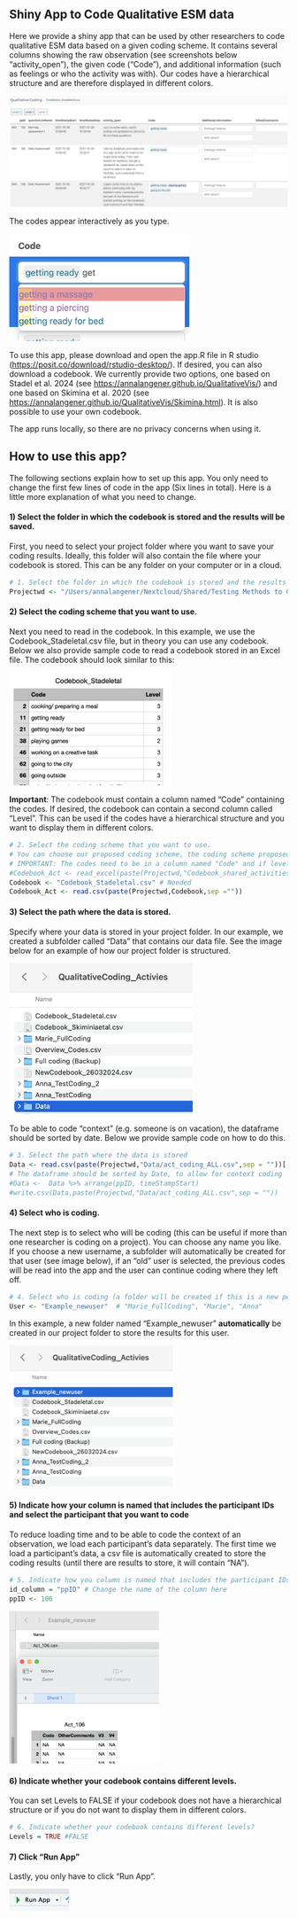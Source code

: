 ## Shiny App to Code Qualitative ESM data

Here we provide a shiny app that can be used by other researchers to
code qualitative ESM data based on a given coding scheme. It contains
several columns showing the raw observation (see screenshots below
“activity_open”), the given code (“Code”), and additional information
(such as feelings or who the activity was with). Our codes have a
hierarchical structure and are therefore displayed in different colors.

![](Images/Example_app1.jpg)

The codes appear interactively as you type.

<img src="Images/Example_app2.png" width="326" />

To use this app, please download and open the app.R file in R studio
(<https://posit.co/download/rstudio-desktop/>). If desired, you can also
download a codebook. We currently provide two options, one based on
Stadel et al. 2024 (see
<https://annalangener.github.io/QualitativeVis/>) and one based on
Skimina et al. 2020 (see
<https://annalangener.github.io/QualitativeVis/Skimina.html>). It is
also possible to use your own codebook.

The app runs locally, so there are no privacy concerns when using it.

## How to use this app?

The following sections explain how to set up this app. You only need to
change the first few lines of code in the app (Six lines in total). Here
is a little more explanation of what you need to change.

#### 1) Select the folder in which the codebook is stored and the results will be saved.

First, you need to select your project folder where you want to save
your coding results. Ideally, this folder will also contain the file
where your codebook is stored. This can be any folder on your computer
or in a cloud.

``` r
# 1. Select the folder in which the codebook is stored and the results will be saved
Projectwd <- "/Users/annalangener/Nextcloud/Shared/Testing Methods to Capture Social Context/Qualitative context/3. Coding/QualitativeCoding_Activies/"
```

#### 2) Select the coding scheme that you want to use.

Next you need to read in the codebook. In this example, we use the
Codebook_Stadeletal.csv file, but in theory you can use any codebook.
Below we also provide sample code to read a codebook stored in an Excel
file. The codebook should look similar to this:

<img src="Images/Codebook_Example.png" width="294" />

**Important**: The codebook must contain a column named “Code”
containing the codes. If desired, the codebook can contain a second
column called “Level”. This can be used if the codes have a hierarchical
structure and you want to display them in different colors.

``` r
# 2. Select the coding scheme that you want to use. 
# You can choose our proposed coding scheme, the coding scheme proposed by Skimina et al., or you own by specify the path where the codebook is stored
# IMPORTANT: The codes need to be in a column named "Code" and if levels are included, those need to be in a column called "Level"
#Codebook_Act <- read_excel(paste(Projectwd,"Codebook_shared_activities.xlsx",sep =""), sheet = 1)
Codebook <- "Codebook_Stadeletal.csv" # Needed
Codebook_Act <- read.csv(paste(Projectwd,Codebook,sep ="")) 
```

#### 3) Select the path where the data is stored.

Specify where your data is stored in your project folder. In our
example, we created a subfolder called “Data” that contains our data
file. See the image below for an example of how our project folder is
structured.

<img src="Images/Example_app3.png" width="332" />

To be able to code “context” (e.g. someone is on vacation), the
dataframe should be sorted by date. Below we provide sample code on how
to do this.

``` r
# 3. Select the path where the data is stored
Data <- read.csv(paste(Projectwd,"Data/act_coding_ALL.csv",sep = ""))[,-1]
# The dataframe should be sorted by Date, to allow for context coding
#Data <-  Data %>% arrange(ppID, timeStampStart)
#write.csv(Data,paste(Projectwd,"Data/act_coding_ALL.csv",sep = ""))
```

#### 4) Select who is coding.

The next step is to select who will be coding (this can be useful if
more than one researcher is coding on a project). You can choose any
name you like. If you choose a new username, a subfolder will
automatically be created for that user (see image below), if an “old”
user is selected, the previous codes will be read into the app and the
user can continue coding where they left off.

``` r
# 4. Select who is coding (a folder will be created if this is a new person)
User <- "Example_newuser"  # "Marie_FullCoding", "Marie", "Anna"
```

In this example, a new folder named “Example_newuser” **automatically**
be created in our project folder to store the results for this user.

<img src="Images/Example_app4.png" width="296" />

#### 5) Indicate how your column is named that includes the participant IDs and select the participant that you want to code

To reduce loading time and to be able to code the context of an
observation, we load each participant’s data separately. The first time
we load a participant’s data, a csv file is automatically created to
store the coding results (until there are results to store, it will
contain “NA”).

``` r
# 5. Indicate how you column is named that includes the participant IDs and select the participant of interest
id_column = "ppID" # Change the name of the column here
ppID <- 106 
```

<img src="Images/Example_app5.png" width="271" />

#### 6) Indicate whether your codebook contains different levels.

You can set Levels to FALSE if your codebook does not have a
hierarchical structure or if you do not want to display them in
different colors.

``` r
# 6. Indicate whether your codebook contains different levels?
Levels = TRUE #FALSE
```

#### 7) Click “Run App”

Lastly, you only have to click “Run App”.

![](Images/Example_app6.png)

#### 
